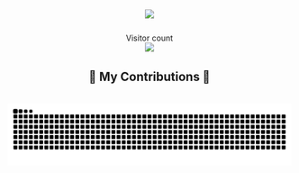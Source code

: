 <h1 align="center">
    <img src="https://readme-typing-svg.herokuapp.com/?font=Righteous&size=35&center=true&vCenter=true&width=500&height=70&duration=4000&lines=Hello+World!+👋;+I'm+Avi+Vyas!;" />
</h1>

<p align="center"> 
  Visitor count<br>
  <img src="https://profile-counter.glitch.me/avi7410/count.svg" />
</p>
<div align="center">
  <h2>🐍 My Contributions 🐍</h2>
  <br>
  <img alt="snake eating my contributions" src="https://raw.githubusercontent.com/avi7410/avi7410/output/github-contribution-grid-snake.svg" />
  
  <br/><br/><br/>
</div>
